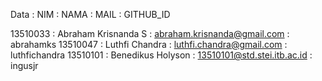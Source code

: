 Data :
 NIM : NAMA : MAIL : GITHUB_ID

 13510033 : Abraham Krisnanda S : abraham.krisnanda@gmail.com : abrahamks
 13510047 : Luthfi Chandra : luthfi.chandra@gmail.com : luthfichandra
 13510101 : Benedikus Holyson : 13510101@std.stei.itb.ac.id : ingusjr